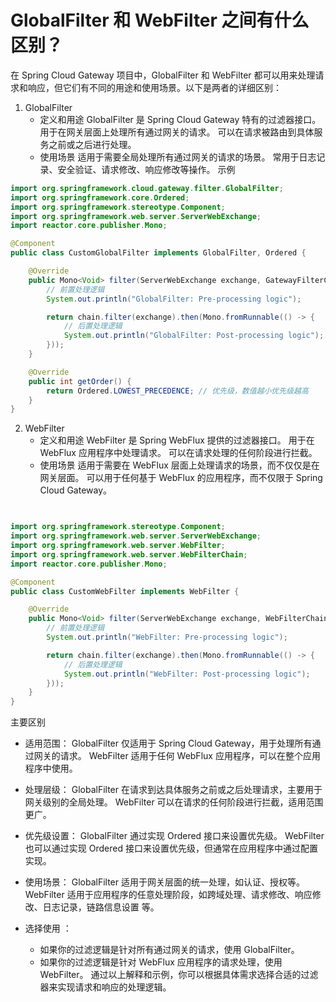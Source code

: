 

# GlobalFilter 和 WebFilter 之间有什么区别？
在 Spring Cloud Gateway 项目中，GlobalFilter 和 WebFilter 都可以用来处理请求和响应，但它们有不同的用途和使用场景。以下是两者的详细区别：

1. GlobalFilter
   - 定义和用途
   GlobalFilter 是 Spring Cloud Gateway 特有的过滤器接口。
   用于在网关层面上处理所有通过网关的请求。
   可以在请求被路由到具体服务之前或之后进行处理。
   - 使用场景
   适用于需要全局处理所有通过网关的请求的场景。
   常用于日志记录、安全验证、请求修改、响应修改等操作。
   示例

```java
import org.springframework.cloud.gateway.filter.GlobalFilter;
import org.springframework.core.Ordered;
import org.springframework.stereotype.Component;
import org.springframework.web.server.ServerWebExchange;
import reactor.core.publisher.Mono;

@Component
public class CustomGlobalFilter implements GlobalFilter, Ordered {

    @Override
    public Mono<Void> filter(ServerWebExchange exchange, GatewayFilterChain chain) {
        // 前置处理逻辑
        System.out.println("GlobalFilter: Pre-processing logic");

        return chain.filter(exchange).then(Mono.fromRunnable(() -> {
            // 后置处理逻辑
            System.out.println("GlobalFilter: Post-processing logic");
        }));
    }

    @Override
    public int getOrder() {
        return Ordered.LOWEST_PRECEDENCE; // 优先级，数值越小优先级越高
    }
}
```
2. WebFilter
   - 定义和用途
   WebFilter 是 Spring WebFlux 提供的过滤器接口。
   用于在 WebFlux 应用程序中处理请求。
   可以在请求处理的任何阶段进行拦截。
   - 使用场景
   适用于需要在 WebFlux 层面上处理请求的场景，而不仅仅是在网关层面。
   可以用于任何基于 WebFlux 的应用程序，而不仅限于 Spring Cloud Gateway。
```java   


import org.springframework.stereotype.Component;
import org.springframework.web.server.ServerWebExchange;
import org.springframework.web.server.WebFilter;
import org.springframework.web.server.WebFilterChain;
import reactor.core.publisher.Mono;

@Component
public class CustomWebFilter implements WebFilter {

    @Override
    public Mono<Void> filter(ServerWebExchange exchange, WebFilterChain chain) {
        // 前置处理逻辑
        System.out.println("WebFilter: Pre-processing logic");

        return chain.filter(exchange).then(Mono.fromRunnable(() -> {
            // 后置处理逻辑
            System.out.println("WebFilter: Post-processing logic");
        }));
    }
}
```

主要区别

- 适用范围：
GlobalFilter 仅适用于 Spring Cloud Gateway，用于处理所有通过网关的请求。
WebFilter 适用于任何 WebFlux 应用程序，可以在整个应用程序中使用。
- 处理层级：
GlobalFilter 在请求到达具体服务之前或之后处理请求，主要用于网关级别的全局处理。
WebFilter 可以在请求的任何阶段进行拦截，适用范围更广。
- 优先级设置： GlobalFilter 通过实现 Ordered 接口来设置优先级。
WebFilter 也可以通过实现 Ordered 接口来设置优先级，但通常在应用程序中通过配置实现。
- 使用场景： GlobalFilter 适用于网关层面的统一处理，如认证、授权等。
WebFilter 适用于应用程序的任意处理阶段，如跨域处理、请求修改、响应修改、日志记录，链路信息设置 等。
  
- 选择使用 ：
    - 如果你的过滤逻辑是针对所有通过网关的请求，使用 GlobalFilter。
    - 如果你的过滤逻辑是针对 WebFlux 应用程序的请求处理，使用 WebFilter。
通过以上解释和示例，你可以根据具体需求选择合适的过滤器来实现请求和响应的处理逻辑。

